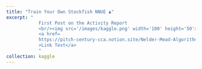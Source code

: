 ```yaml
---
title: "Train Your Own Stockfish NNUE ♟️"
excerpt: "
            First Post on the Activity Report
            <br/><img src='/images/kaggle.png' width='100' height='50'>
            <a href=
            https://pitch-century-cca.notion.site/Nelder-Mead-Algorithm-6b1971cb3c484d408e145de21bd560d4
            >Link Text</a>
            "
collection: kaggle
---
```


